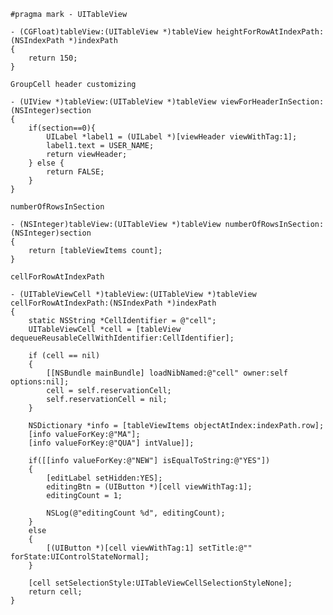     
	#pragma mark - UITableView

	- (CGFloat)tableView:(UITableView *)tableView heightForRowAtIndexPath:(NSIndexPath *)indexPath
	{
	    return 150;
	}
	
	GroupCell header customizing
	
	- (UIView *)tableView:(UITableView *)tableView viewForHeaderInSection:(NSInteger)section
	{
		if(section==0){
			UILabel *label1 = (UILabel *)[viewHeader viewWithTag:1];
			label1.text = USER_NAME;
			return viewHeader;
		} else {
			return FALSE;
		}
	}
		
	numberOfRowsInSection	
	
	- (NSInteger)tableView:(UITableView *)tableView numberOfRowsInSection:(NSInteger)section
	{
	    return [tableViewItems count];
	}

	cellForRowAtIndexPath	
	
	- (UITableViewCell *)tableView:(UITableView *)tableView cellForRowAtIndexPath:(NSIndexPath *)indexPath
	{
	    static NSString *CellIdentifier = @"cell";
	    UITableViewCell *cell = [tableView dequeueReusableCellWithIdentifier:CellIdentifier];
	    
	    if (cell == nil) 
	    {
	        [[NSBundle mainBundle] loadNibNamed:@"cell" owner:self options:nil];
	        cell = self.reservationCell;
	        self.reservationCell = nil;
	    }
	    
	    NSDictionary *info = [tableViewItems objectAtIndex:indexPath.row];
	    [info valueForKey:@"MA"];
	    [info valueForKey:@"QUA"] intValue]];
	    
	    if([[info valueForKey:@"NEW"] isEqualToString:@"YES"])
	    {
	        [editLabel setHidden:YES];
	        editingBtn = (UIButton *)[cell viewWithTag:1];
	        editingCount = 1;
	       
	        NSLog(@"editingCount %d", editingCount);
	    }
	    else
	    {
	        [(UIButton *)[cell viewWithTag:1] setTitle:@"" forState:UIControlStateNormal];
	    }
	    
	    [cell setSelectionStyle:UITableViewCellSelectionStyleNone];
	    return cell;
	}
	